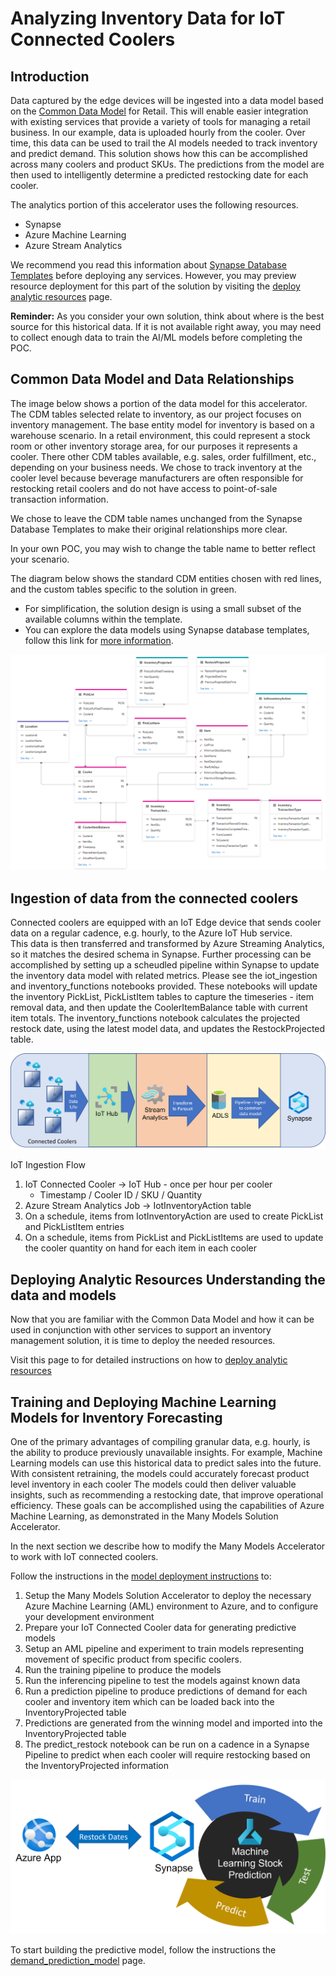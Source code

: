 # Analyzing Inventory Data for IoT Connected Coolers 

## Introduction 

Data captured by the edge devices will be ingested into a data model based on the [Common Data Model](https://docs.microsoft.com/en-us/common-data-model/) for Retail. 
This will enable easier integration with existing services that provide a variety of tools for managing a retail business. 
In our example, data is uploaded hourly from the cooler. 
Over time, this data can be used to trail the AI models needed to track inventory and predict demand. 
This solution shows how this can be accomplished across many coolers and product SKUs. 
The predictions from the model are then used to intelligently determine a predicted restocking date for each cooler.

The analytics portion of this accelerator uses the following resources.
* Synapse
* Azure Machine Learning
* Azure Stream Analytics

We recommend you read this information about [Synapse Database Templates](https://docs.microsoft.com/en-us/azure/synapse-analytics/database-designer/concepts-database-templates) before deploying any services. 
However, you may preview resource deployment for this part of the solution by visiting the [deploy analytic resources](./deploy_analytic_resources.md) page.


**Reminder:** As you consider your own solution, think about where is the best source for this historical data.
If it is not available right away, you may need to collect enough data to train the AI/ML models before completing the POC. 

## Common Data Model and Data Relationships

The image below shows a portion of the data model for this accelerator. 
The CDM tables selected relate to inventory, as our project focuses on inventory management. 
The base entity model for inventory is based on a warehouse scenario. 
In a retail environment, this could represent a stock room or other inventory storage area, for our purposes it represents a cooler. 
There other CDM tables available, e.g. sales, order fulfillment, etc., depending on your business needs. 
We chose to track inventory at the cooler level because beverage manufacturers are often responsible for restocking retail coolers and 
do not have access to point-of-sale transaction information. 

We chose to leave the CDM table names unchanged from the Synapse Database Templates to make their original relationships more clear. 

In your own POC, you may wish to change the table name to better reflect your scenario. 
 

The diagram below shows the standard CDM entities chosen with red lines, and the custom tables specific to the solution in green. 
- For simplification, the solution design is using a small subset of the available columns within the template. 
- You can explore the data models using Synapse database templates, follow this link for [more information](https://docs.microsoft.com/en-us/azure/synapse-analytics/database-designer/concepts-database-templates).

![iot_flow.png](./assets/data_configuration/synapse_template.png)

## Ingestion of data from the connected coolers

Connected coolers are equipped with an IoT Edge device that sends cooler data on a regular cadence, e.g. hourly, to the Azure IoT Hub service.  
This data is then transferred and transformed by Azure Streaming Analytics, so it matches the desired schema in Synapse. 
Further processing can be accomplished by setting up a scheudled pipeline within Synapse to update the inventory data model with related metrics. 
Please see the iot_ingestion and inventory_functions notebooks provided.
These notebooks will update the inventory PickList, PickListItem tables to capture the timeseries - item removal data, and then update the CoolerItemBalance table with current item totals. 
The inventory_functions notebook calculates the projected restock date, using  the latest model data, and updates the RestockProjected table.

![iot_flow.png](./assets/data_configuration/iot_flow.png)


IoT Ingestion Flow
1. IoT Connected Cooler -> IoT Hub - once per hour per cooler
   - Timestamp / Cooler ID / SKU / Quantity
1. Azure Stream Analytics Job -> IotInventoryAction table
1. On a schedule,  items from IotInventoryAction are used to create PickList and PickListItem entries
1. On a schedule, items from PickList and PickListItems are used to update the cooler quantity on hand for each item in each cooler


## Deploying Analytic Resources Understanding the data and models

Now that you are familiar with the Common Data Model  and 
how it can be used in conjunction with other services to support an inventory management solution,
it is time to deploy the needed resources. 

Visit this page to for detailed instructions on how to [deploy analytic resources](./deploy_analytic_resources.md)


## Training and Deploying Machine Learning Models for Inventory Forecasting

One of the primary advantages of compiling granular data, e.g. hourly, is the ability to produce previously unavailable insights. 
For example, Machine Learning models can use this historical data to predict sales into the future. 
With consistent retraining, the models could accurately  forecast product level inventory in each cooler
The models could then deliver valuable insights, such as recommending a restocking date, that improve operational efficiency. 
These goals can be accomplished using the capabilities of Azure Machine Learning, as demonstrated in the Many Models Solution Accelerator. 

In the next section we describe how to modify the Many Models Accelerator to work with IoT connected coolers. 

Follow the instructions in the [model deployment instructions](./deploy_prediction_model.md) to: 

1. Setup the Many Models Solution Accelerator to deploy the necessary Azure Machine Learning (AML) environment to Azure, and to configure your development environment
1. Prepare your IoT Connected Cooler data for generating predictive models
1. Setup an AML pipeline and experiment to train models representing movement of specific product from specific coolers.
1. Run the training pipeline to produce the models
1. Run the inferencing pipeline to test the models against known data
1. Run a prediction pipeline to produce predictions of demand for each cooler and inventory item which can be loaded back into the InventoryProjected table
1. Predictions are generated from the winning model and imported into the InventoryProjected table
1. The predict_restock notebook can be run on a cadence in a Synapse Pipeline to predict when each cooler will require restocking based on the InventoryProjected information

![aml_flow.png](./assets/data_configuration/aml_flow.png)

To start building the predictive model, follow the instructions the  [demand_prediction_model](./deploy_prediction_model.md) page. 
